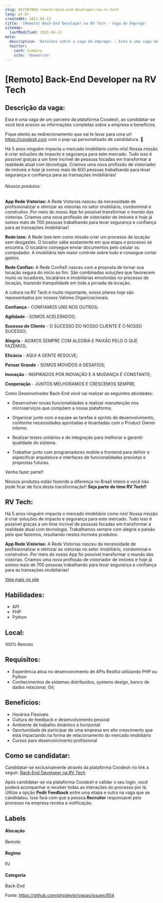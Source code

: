 ```yaml
---
slug: 857307085-remoto-back-end-developer-na-rv-tech
lang: pt-br
createdAt: 2021-04-13
title: '[Remoto] Back-End Developer na RV Tech - Vaga de Emprego'
sitemap:
  lastModified: 2021-04-13
meta:
  description: 'Detalhes sobre a vaga de emprego: : Esta é uma vaga de um parceiro da plataforma Coodesh, ao candidatar-se você terá acesso as informações completas sobre a empresa e benefícios.  Fique atento ao redirecionamento que vai te levar para uma url https://coodesh.com com o pop-up personalizado de candidatura. :wave: <p>Há 5 anos ninguém impacta o mercado imobiliário como nós! Nossa missão é criar soluções de impacto e segurança para este mercado. Tudo isso é possível graças a um time incrível de pessoas focadas em transformar a realidade atual com tecnologia. Criamos uma nova profissão de vistoriador de imóveis e hoje já somos mais de 600 pessoas trabalhando para levar segurança e confiança para as transações imobiliárias!</p> <p></p> <h6>Nossos produtos:</h6> <p></p> <p><strong>App Rede Vistorias:</strong> A Rede Vistorias nasceu da necessidade de profissionalizar e otimizar as vistorias no setor imobiliário, condominial e construtivo. Por meio do nosso App foi possível transformar o mundo das vistorias. Criamos uma nova profissão de vistoriador de imóveis e hoje já somos mais de 700 pessoas trabalhando para levar segurança e confiança para as transações imobiliárias!</p> <p></p> <p><strong>Rede Izee:</strong> A Rede Izee tem como missão criar um processo de locação sem desgastes. O locador sabe exatamente em que etapa o processo se encontra. O locatário consegue enviar documentos pelo celular ou computador. A imobiliária tem maior controle sobre tudo e consegue cortar gastos.</p> <p></p> <p><strong>Rede Confiax:</strong> A Rede ConfiaX nasceu com a proposta de tornar sua locação segura do início ao fim. São combinadas soluções que favorecem muito os locadores, locatários e imobiliárias envolvidas no processo de locação, trazendo tranquilidade em toda a jornada da locação.</p> <p></p> <p>A cultura na RV Tech é muito importante, nosso pilares hoje são representados por nossos Valores Organizacionais.</p> <p></p> <p><strong>Confiança</strong> - CONFIAMOS UNS NOS OUTROS;</p> <p><strong>Agilidade</strong> - SOMOS ACELERADOS;</p> <p><strong>Sucesso do Cliente</strong> - O SUCESSO DO NOSSO CLIENTE É O NOSSO SUCESSO;</p> <p><strong>Alegria</strong> - AGIMOS SEMPRE COM ALEGRIA E PAIXÃO PELO O QUE FAZEMOS;</p> <p><strong>Eficácia</strong> - AQUI A GENTE RESOLVE;</p> <p><strong>Pensar Grande</strong> - SOMOS MOVIDOS A DESAFIOS;</p> <p><strong>Inovação</strong> - INSPIRADOS POR INOVAÇÃO E A MUDANÇA É CONSTANTE;</p> <p><strong>Cooperação</strong> - JUNTOS MELHORAMOS E CRESCEMOS SEMPRE.</p> <p></p> <p>Como Desenvolvedor Back-End você vai realizar as seguintes atividades:</p> <p></p> <ul> <li>Desenvolver novas funcionalidades e realizar manutenção nos microserviços que compõem a nossa plataforma.&nbsp;</li> </ul> <p></p> <ul> <li>Organizar junto com a equipe as tarefas e sprints de desenvolvimento, conforme necessidades apontadas e levantadas com o Product Owner interno.&nbsp;</li> </ul> <p></p> <ul> <li>Realizar testes unitários e de integração para melhorar e garantir qualidade do sistema.&nbsp;</li> </ul> <p></p> <ul> <li>Trabalhar junto com programadores mobile e frontend para definir e especificar arquitetura e interfaces de funcionalidades previstas e propostas futuras.</li> </ul> <p></p> <p>Venha fazer parte!!</p> <p></p> <p>Nossos produtos estão fazendo a diferença no Brasil inteiro e você não pode ficar de fora desta transformação!! <strong>Seja parte do time RV Tech!!</strong></p>'
  twitter:
    card: summary
    site: '@nawarian'
---
```


# [Remoto] Back-End Developer na RV Tech

## Descrição da vaga: 
Esta é uma vaga de um parceiro da plataforma Coodesh, ao candidatar-se você terá acesso as informações completas sobre a empresa e benefícios.


Fique atento ao redirecionamento que vai te levar para uma url https://coodesh.com com o pop-up personalizado de candidatura. :wave:
<p>Há 5 anos ninguém impacta o mercado imobiliário como nós! Nossa missão é criar soluções de impacto e segurança para este mercado. Tudo isso é possível graças a um time incrível de pessoas focadas em transformar a realidade atual com tecnologia. Criamos uma nova profissão de vistoriador de imóveis e hoje já somos mais de 600 pessoas trabalhando para levar segurança e confiança para as transações imobiliárias!</p>
<p></p>
<h6>Nossos produtos:</h6>
<p></p>
<p><strong>App Rede Vistorias:</strong> A Rede Vistorias nasceu da necessidade de profissionalizar e otimizar as vistorias no setor imobiliário, condominial e construtivo. Por meio do nosso App foi possível transformar o mundo das vistorias. Criamos uma nova profissão de vistoriador de imóveis e hoje já somos mais de 700 pessoas trabalhando para levar segurança e confiança para as transações imobiliárias!</p>
<p></p>
<p><strong>Rede Izee:</strong> A Rede Izee tem como missão criar um processo de locação sem desgastes. O locador sabe exatamente em que etapa o processo se encontra. O locatário consegue enviar documentos pelo celular ou computador. A imobiliária tem maior controle sobre tudo e consegue cortar gastos.</p>
<p></p>
<p><strong>Rede Confiax:</strong> A Rede ConfiaX nasceu com a proposta de tornar sua locação segura do início ao fim. São combinadas soluções que favorecem muito os locadores, locatários e imobiliárias envolvidas no processo de locação, trazendo tranquilidade em toda a jornada da locação.</p>
<p></p>
<p>A cultura na RV Tech é muito importante, nosso pilares hoje são representados por nossos Valores Organizacionais.</p>
<p></p>
<p><strong>Confiança</strong> - CONFIAMOS UNS NOS OUTROS;</p>
<p><strong>Agilidade</strong> - SOMOS ACELERADOS;</p>
<p><strong>Sucesso do Cliente</strong> - O SUCESSO DO NOSSO CLIENTE É O NOSSO SUCESSO;</p>
<p><strong>Alegria</strong> - AGIMOS SEMPRE COM ALEGRIA E PAIXÃO PELO O QUE FAZEMOS;</p>
<p><strong>Eficácia</strong> - AQUI A GENTE RESOLVE;</p>
<p><strong>Pensar Grande</strong> - SOMOS MOVIDOS A DESAFIOS;</p>
<p><strong>Inovação</strong> - INSPIRADOS POR INOVAÇÃO E A MUDANÇA É CONSTANTE;</p>
<p><strong>Cooperação</strong> - JUNTOS MELHORAMOS E CRESCEMOS SEMPRE.</p>
<p></p>
<p>Como Desenvolvedor Back-End você vai realizar as seguintes atividades:</p>
<p></p>
<ul>
<li>Desenvolver novas funcionalidades e realizar manutenção nos microserviços que compõem a nossa plataforma.&nbsp;</li>
</ul>
<p></p>
<ul>
<li>Organizar junto com a equipe as tarefas e sprints de desenvolvimento, conforme necessidades apontadas e levantadas com o Product Owner interno.&nbsp;</li>
</ul>
<p></p>
<ul>
<li>Realizar testes unitários e de integração para melhorar e garantir qualidade do sistema.&nbsp;</li>
</ul>
<p></p>
<ul>
<li>Trabalhar junto com programadores mobile e frontend para definir e especificar arquitetura e interfaces de funcionalidades previstas e propostas futuras.</li>
</ul>
<p></p>
<p>Venha fazer parte!!</p>
<p></p>
<p>Nossos produtos estão fazendo a diferença no Brasil inteiro e você não pode ficar de fora desta transformação!! <strong>Seja parte do time RV Tech!!</strong></p>

## RV Tech: 
 <p>Há 5 anos ninguém impacta o mercado imobiliário como nós! Nossa missão é criar soluções de impacto e segurança para este mercado. Tudo isso é possível graças a um time incrível de pessoas focadas em transformar a realidade atual com tecnologia. Trabalhamos sempre com alegria e paixão pelo que fazemos, resultando nestes incríveis produtos:</p>

<p><strong>App Rede Vistorias:</strong> A Rede Vistorias nasceu da necessidade de profissionalizar e otimizar as vistorias no setor imobiliário, condominial e construtivo. Por meio do nosso App foi possível transformar o mundo das vistorias. Criamos uma nova profissão de vistoriador de imóveis e hoje já somos mais de 700 pessoas trabalhando para levar segurança e confiança para as transações imobiliárias!</p><a href='https://coodesh.com/empresas/rv-tech'>Veja mais no site</a>

 ## Habilidades: 
 - API 
- PHP 
- Python
## Local: 
 100% Remoto
## Requisitos: 
 - Experiência ativa no desenvolvimento de APIs Restful utilizando PHP ou Python  
- Conhecimentos de sistemas distribuídos, systems design, banco de dados relacional, Git; 

## Benefícios: 
 - Horários Flexíveis 
- Cultura de feedback e desenvolvimento pessoal 
- Ambiente de trabalho dinâmico e horizontal 
- Oportunidade de participar de uma empresa em alto crescimento que está impactando na forma de relacionamento do mercado imobiliário 
- Cursos para desenvolvimento profissional
## Como se candidatar:
Candidatar-se exclusivamente através da plataforma Coodesh no link a seguir: [Back-End Developer na RV Tech](https://coodesh.com/vagas/desenvolvedora-backend-183117?origin=github&modal=open)


Após candidatar-se via plataforma Coodesh e validar o seu login, você poderá acompanhar e receber todas as interações do processo por lá. Utilize a opção <b>Pedir Feedback</b> entre uma etapa e outra na vaga que se candidatou. Isso fará com que a pessoa <b>Recruiter</b> responsável pelo processo na empresa receba a notificação.
## Labels
#### Alocação
Remoto
#### Regime
PJ
#### Categoria
Back-End

Fonte: https://github.com/phpdevbr/vagas/issues/854